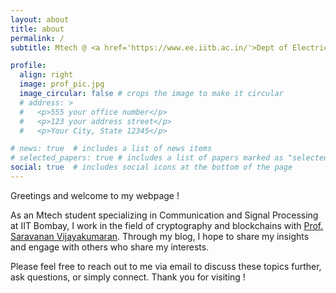 ```yaml
---
layout: about
title: about
permalink: /
subtitle: Mtech @ <a href='https://www.ee.iitb.ac.in/'>Dept of Electrical Engineering, IIT Bombay.</a>

profile:
  align: right
  image: prof_pic.jpg
  image_circular: false # crops the image to make it circular
  # address: >
  #   <p>555 your office number</p>
  #   <p>123 your address street</p>
  #   <p>Your City, State 12345</p>

# news: true  # includes a list of news items
# selected_papers: true # includes a list of papers marked as "selected={true}"
social: true  # includes social icons at the bottom of the page
---
```


Greetings and welcome to my webpage !

As an Mtech student specializing in Communication and Signal Processing at IIT Bombay, I work in the field of cryptography and blockchains with [Prof. Saravanan Vijayakumaran](https://www.ee.iitb.ac.in/~sarva/). Through my blog, I hope to share my insights and engage with others who share my interests.

Please feel free to reach out to me via email to discuss these topics further, ask questions, or simply connect. Thank you for visiting !

<!-- Write your biography here. Tell the world about yourself. Link to your favorite [subreddit](http://reddit.com). You can put a picture in, too. The code is already in, just name your picture `prof_pic.jpg` and put it in the `img/` folder.

Put your address / P.O. box / other info right below your picture. You can also disable any these elements by editing `profile` property of the YAML header of your `_pages/about.md`. Edit `_bibliography/papers.bib` and Jekyll will render your [publications page](/al-folio/publications/) automatically.

Link to your social media connections, too. This theme is set up to use [Font Awesome icons](http://fortawesome.github.io/Font-Awesome/) and [Academicons](https://jpswalsh.github.io/academicons/), like the ones below. Add your Facebook, Twitter, LinkedIn, Google Scholar, or just disable all of them. -->
